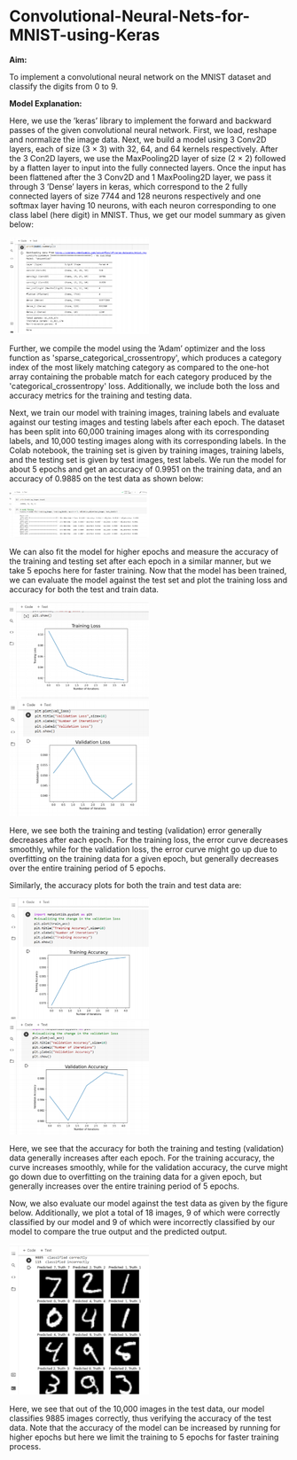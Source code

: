 # Convolutional-Neural-Nets-for-MNIST-using-Keras

**Aim:**

To implement a convolutional neural network on the MNIST dataset and classify the digits from 0 to 9.

**Model Explanation:**

Here, we use the ’keras’ library to implement the forward and backward passes of the given convolutional neural network. First, we load, reshape and normalize the image data. Next, we build a model using 3 Conv2D layers, each of size (3 × 3) with 32, 64, and 64 kernels respectively. After the 3 Con2D layers, we use the MaxPooling2D layer of size (2 × 2) followed by a flatten layer to input into the fully connected layers. Once the input has been flattened after the 3 Conv2D and 1 MaxPooling2D layer, we pass it through 3 ’Dense’ layers in keras, which correspond to the 2 fully connected layers of size 7744 and 128 neurons respectively and one softmax layer having 10 neurons, with each neuron corresponding to one class label (here digit) in MNIST. Thus, we get our model summary as given below:

<img src="Results/Model_description.png" width="50%" height="50%">

Further, we compile the model using the ’Adam’ optimizer and the loss function as 'sparse_categorical_crossentropy', which produces a category index of the most likely matching category as compared to the one-hot array containing the probable match for each category produced by the 'categorical_crossentropy' loss. Additionally, we include both the loss and accuracy metrics for the training and testing data.

Next, we train our model with training images, training labels and evaluate against our testing images and testing labels after each epoch. The dataset has been split into 60,000 training images along with its corresponding labels, and 10,000 testing images along with its corresponding labels. In the Colab notebook, the training set is given by training images, training labels, and the testing set is given by test images, test labels. We run the model for about 5 epochs and get an accuracy of 0.9951 on the training data, and an accuracy of 0.9885 on the test data as shown below:

<img src="Results/Training.png" width="50%" height="50%">

We can also fit the model for higher epochs and measure the accuracy of the training and testing set after each epoch in a similar manner, but we take 5 epochs here for faster training. Now that the model has been trained, we can evaluate the model against the test set and plot the training loss and accuracy for both the test and train data.

<img src="Results/Training_loss.png" width="50%" height="50%">

<img src="Results/Validation_loss.png" width="50%" height="50%">

Here, we see both the training and testing (validation) error generally decreases after each epoch. For the training loss, the error curve decreases smoothly, while for the validation loss, the error curve might go up due to overfitting on the training data for a given epoch, but generally decreases over the entire training period of 5 epochs.

Similarly, the accuracy plots for both the train and test data are:

<img src="Results/Training_accuracy.png" width="50%" height="50%">

<img src="Results/Validation_accuracy.png" width="50%" height="50%">

Here, we see that the accuracy for both the training and testing (validation) data generally increases after each epoch. For the training accuracy, the curve increases smoothly, while for the validation accuracy, the curve might go down due to overfitting on the training data for a given epoch, but generally increases over the entire training period of 5 epochs.

Now, we also evaluate our model against the test data as given by the figure below. Additionally, we plot a total of 18 images, 9 of which were correctly classified by our model and 9 of which were incorrectly classified by our model to compare the true output and the predicted output.

<img src="Results/Validate_and_plot.png" width="50%" height="50%">

Here, we see that out of the 10,000 images in the test data, our model classifies 9885 images correctly, thus verifying the accuracy of the test data. Note that the accuracy of the model can be increased by running for higher epochs but here we limit the training to 5 epochs for faster training process.
